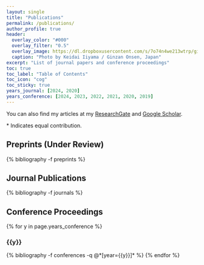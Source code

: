 ```yaml
---
layout: single
title: "Publications"
permalink: /publications/
author_profile: true
header:
  overlay_color: "#000"
  overlay_filter: "0.5"
  overlay_image: https://dl.dropboxusercontent.com/s/7o74n4we213wtrp/ginzan_onsen.JPG?dl=0
  caption: "Photo by Keidai Iiyama / Ginzan Onsen, Japan"
excerpt: "List of journal papers and conference proceedings"
toc: true
toc_label: "Table of Contents"
toc_icon: "cog"
toc_sticky: true
years_journal: [2024, 2020]
years_conference: [2024, 2023, 2022, 2021, 2020, 2019]
---
```

<!--
How to use jekyll-scholar: https://open-research.gemmadanks.com/tutorials/how-to-use-jekyll-scholar-with-github-pages/
-->

You can also find my articles at my [ResearchGate](https://www.researchgate.net/profile/Keidai_Iiyama) and [Google Scholar](https://scholar.google.com/citations?user=84_oy1EAAAAJ&hl=ja).

\* Indicates equal contribution.

## Preprints (Under Review)
{% bibliography -f preprints %}

## Journal Publications
{% bibliography -f journals %}

## Conference Proceedings
{% for y in page.years_conference %}
  <h3  id="{{y}}" class="pubyear">{{y}}</h3>
  {% bibliography -f conferences -q @*[year={{y}}]* %}
{% endfor %}

<!--
## Peer-Reviewed Journal Publications
[J3] Cortinovis,M., **Iiyama,K.**, and Gao,G., "Satellite Ephemeris Approximation Methods to Support Lunar Positioning, Navigation, and Timing Services",  *Navigation: Journal of the Institute of Navigation*, (Submitted, Under revision) 

[J2]  **Iiyama, K**., Bhamidipati,S., and Gao,G., "Precise Positioning and Timekeeping in Lunar Orbit via Terrestrial GPS Time-Differenced Carrier-Phase Measurements", *Navigation: Journal of the Institute of Navigation*, Vol.71, No.1, 2024, [[Paper](https://navi.ion.org/content/71/1/navi.635)] 

[J1] Funase, R., Ikari, S., Miyoshi, K., et al., (**20th Author**), “ Mission to Earth-Moon Lagrange Point by a 6U CubeSat: EQUULEUS”, *IEEE Aerospace & Electro. Systems Magazine*, Vol.35, No.3, pp.30-44, 2020 [[Paper](https://ieeexplore.ieee.org/abstract/document/9076200)]
[<a href="javascript:void(0)" onclick="if(document.getElementById('collapse-bib').style.display=='none'){document.getElementById('collapse-bib').style.display=''}else{document.getElementById('collapse-bib').style.display='none'}">BibTex</a>] [<a href="javascript:void(0)" onclick="if(document.getElementById('collapse-abstract').style.display=='none'){document.getElementById('collapse-abstract').style.display=''}else{document.getElementById('collapse-abstract').style.display='none'}">Abstract</a>]
<div id="collapse-bib" style="display:none; font-family: Arial, sans-serif; font-size: 16px">
  <pre style="background-color: #f0f0f0; padding: 10px;">
      @ARTICLE{Funase_2020_Mission,
      author={Funase, Ryu and Ikari, Satoshi and Miyoshi, Kota and Kawabata, Yosuke and Nakajima, Shintaro and Nomura, Shunichiro and Funabiki, Nobuhiro and Ishikawa, Akihiro and Kakihara, Kota and Matsushita, Shuhei and Takahashi, Ryohei and Yanagida, Kanta and Mori, Daiko and Murata, Yusuke and Shibukawa, Toshihiro and Suzumoto, Ryo and Fujiwara, Masahiro and Tomita, Kento and Aohama, Hiroki and Iiyama, Keidai and Ishiwata, Sho and Kondo, Hirotaka and Mikuriya, Wataru and Seki, Hiroto and Koizumi, Hiroyuki and Asakawa, Jun and Nishii, Keita and Hattori, Akihiro and Saito, Yuji and Kikuchi, Kosei and Kobayashi, Yuta and Tomiki, Atsushi and Torii, Wataru and Ito, Taichi and Campagnola, Stefano and Ozaki, Naoya and Baresi, Nicola and Yoshikawa, Ichiro and Yoshioka, Kazuo and Kuwabara, Masaki and Hikida, Reina and Arao, Shogo and Abe, Shinsuke and Yanagisawa, Masahisa and Fuse, Ryota and Masuda, Yosuke and Yano, Hajime and Hirai, Takayuki and Arai, Kazuyoshi and Jitsukawa, Ritsuko and Ishioka, Eigo and Nakano, Haruki and Ikenaga, Toshinori and Hashimoto, Tatsuaki},
      journal={IEEE Aerospace and Electronic Systems Magazine}, 
      title={Mission to Earth–Moon Lagrange Point by a 6U CubeSat: EQUULEUS}, 
      year={2020},
      volume={35},
      number={3},
      pages={30-44},
      keywords={},
      doi={10.1109/MAES.2019.2955577}}
  </pre>
  <button onclick="copyToClipboard()">Copy</button>
  <script>
  function copyToClipboard() {
    var text = document.getElementById('codeBlock').innerText;
    navigator.clipboard.writeText(text).then(function() {
      document.getElementById('copyMessage').innerText = 'Copying to clipboard was successful!';
      setTimeout(function(){ document.getElementById('copyMessage').innerText = ''; }, 2000); // Clear message after 2 seconds
    }, function(err) {
      document.getElementById('copyMessage').innerText = 'Could not copy text: ' + err;
      setTimeout(function(){ document.getElementById('copyMessage').innerText = ''; }, 2000); // Clear message after 2 seconds
    });
  }
  </script>
</div>
<div id="collapse-abstract" style="display:none">
    <strong> Abstract: </strong> EQUULEUS (EQUilibriUm Lunar-Earth point 6U Spacecraft) will be the world's smallest spacecraft to explore the Earth–Moon Lagrange point. It is being jointly developed by JAXA (Japan Aerospace Exploration Agency) and the University of Tokyo, and will be launched by NASA's Space Launch System Exploration Mission-1. The spacecraft will fly to a libration orbit around the Earth–Moon L2 point (EML2) and will demonstrate low-energy trajectory-control techniques within the Sun—Earth—Moon region for the first time by a nano-class spacecraft. EQUULEUS also carries three scientific observation missions: imaging of Earth's plasmasphere by extreme ultraviolet wavelength, lunar impact flash observation on the far side of the moon, and micrometeoroid flux measurements in the cis-lunar region. While all these missions have their own scientific objectives, they will also contribute to future human activity and/or infrastructure development in the cis-lunar region. Most parts of the spacecraft system use commercial off-the-shelf components, or are designed based on the experiences of various past space missions, with the exception of the newly developed water resistojet propulsion system. EQUULEUS uses X-band frequency for deep space telecommunication. Japanese deep space antennas (64-m and 34-m) will be nominally used for spacecraft operation, and support from the deep space network of JPL (Jet Propulsion Laboratory) is also being planned, especially for the initial phase of operation. The spacecraft will fly to EML2 in less than one year, and will remain there for scientific observations until shortly before the depletion of the onboard propellant, when the spacecraft will leave the orbit for space-debris compliance.
</div>



## Conference Proceedings
*: Equal Contribution

### 2024
[C19] Mina, T., **Iiyama, K**, and Gao,G.,  "Passive Lunar Surface Network-Based Orbit Determination and Time Synchronization of the Lunar Satellite Navigation ", Proceedings of the Institute of Navigation GNSS+ conference (ION GNSS+ 2024), Baltimore, MD, September 2024 (Abstract Submitted) 
      
[C18] **Iiyama, K.**, and Gao,G.,  "Autonomous LunaNet Fault Monitoring with Inter-satellite Links: A Rigidity-Based Approach", Proceedings of the Institute of Navigation GNSS+ conference (ION GNSS+ 2024), Baltimore, MD, September 2024 (Abstract Submitted) 
  
[C17] **Iiyama, K.**, Vila, G.C., Cortinovis, M., Coimbra, K., and Gao,G.,  "System-Level Comparison of Lunar Orbit Determination and Time Synchronization Methods",  Proceedings of the Institute of Navigation GNSS+ conference (ION GNSS+ 2024), Baltimore, MD, September 2024 (Abstract Submitted) 

[C16] \***Iiyama, K**., \*Vila, G.C., and Gao,G.,  "Contact Plan Optimization and Distributed State Estimation for Delay Tolerant Satellite Networks", *IEEE Aerospace Conference*,  Big Sky, MT, March, 2024 [[Paper](https://drive.google.com/file/d/1ysgGIQmowmfzSefFNdOOIWnhi1dVh-9m/view?usp=sharing)] [[Slides](https://drive.google.com/file/d/1Q-1PTQZ3Gtd3rYOmMXX7g4UwT1eMOq-p/view?usp=sharing)]

### 2023

[C15] \***Iiyama, K**., \*Vila, G.C., and Gao,G.,  "LuPNT: Open-Source Simulator for Lunar Positioning, Navigation, and Timing", *Proceedings of the Institute of Navigation GNSS+ conference (ION GNSS+ 2023)*, Denver, CO, September, 2023 [[Paper](https://drive.google.com/file/d/1mdIEUHOrfckKYSbwEAUoubVuhX13GNV_/view)] [[Slides](https://drive.google.com/file/d/1skQkY_pcZwauKjDcvAk_734lyzUmuOUt/view)] [[Code](https://github.com/Stanford-NavLab/LuPNT)]

[C14]  **Iiyama, K**.,  and Gao,G., "Positioning and Timing of Distributed Lunar Satellites via Terrestrial GPS Differential Carrier Phase Measurements", *Proceedings of the Institute of Navigation GNSS+ conference (ION GNSS+ 2023)*, Denver, CO, September, 2023 [[Paper](https://drive.google.com/file/d/1cL5lgkM0RPiFzZyaT2CpQ2vhyATat6S7/view)] [[Slides](https://drive.google.com/file/d/1vNk6GMIdG3MgwIJZojvdi_QiUv46VeDr/view)]

[C13] Cortinovis,M., **Iiyama,K.**, and Gao,G., "Satellite Ephemeris Approximation Methods to Support Lunar Positioning, Navigation, and Timing Services", Proceedings of the Institute of Navigation GNSS+ conference (ION GNSS+ 2023), Denver, CO, September, 2023 **Best Presentation of the Session** [[Paper](https://drive.google.com/file/d/1z-j70jBJPtMAQ6cpA_ig5yjbLJkotSEX/view)]  [[Slides](https://drive.google.com/file/d/1HG9RaoZfY6DoCg29m-v_fsy_l1IcnqVM/view)] [[Video](https://www.youtube.com/watch?v=9dV94dEMBbA)]  

[C12] \*Shimane, Y., and \***Iiyama, K**., "Methods for Dual-Objective High Energy Tour Design", *AAS/AIAA Astrodynamics Specialist Conference*, Big Sky, MT, August, 2023 [[Paper](https://www.dropbox.com/scl/fi/n7kf8ohdq3q3a7ukw2u79/AAS_202308_gecco_spoc1.pdf?rlkey=1nvdlpd1sqvxq37554msyba6p&dl=0)]

[C11]  **Iiyama, K**., Bhamidipati,S., and Gao,G., "Terrestrial GPS Time-Differenced Carrier-Phase Positioning of Lunar Surface Users", *IEEE Aerospace Conference*, Big Sky, MT, March, 2023 [[Paper](https://drive.google.com/file/d/1KULYi3P5_tvvuyoWFqoC_dM_is_1V7Cz/view?usp=sharing)] [[Slides](https://drive.google.com/file/d/1v3gKyHCCTrFBDLstRb_Yw5Y619EQuwiw/view?usp=sharing)]

[C10]  **Iiyama, K**., Bhamidipati,S., and Gao,G., "Precise Positioning and Timekeeping in Lunar Orbit via Terrestrial GPS Time-Differenced Carrier-Phase Measurements", *ION International Technical Meeting (ITM)*, Long Beach, CA, January, 2023 [[Paper](https://drive.google.com/file/d/1jgQMyomCPNhBYvDtb9MAKGabkehjIgL5/view?usp=sharing)][[Slides](https://drive.google.com/file/d/1Me1eJwT1VHI8-crE6kLqaEKAYND_dzS7/view?usp=sharing)]

### 2022
[C9]  Bhamidipati,S., \***Iiyama, K**., \*Mina,T., and Gao,G., "Time-Transfer from Terrestrial GPS for Distributed Lunar Surface Communication Networks", *IEEE Aerospace Conference*, Big Sky, MT, March, 2022. (* Equal Contribution)  [[Paper](https://ieeexplore.ieee.org/document/9843716)] [[Slides](https://drive.google.com/file/d/1q2TtI9oUaNvA4X3iHQRx7EmVmS0OrKFX/view)]

[C8]  **Iiyama, K.**, Kruger, J., and D'Amico, S., "Autonomous Distributed Angles-Only Navigation and Timekeeping in Lunar Orbit", *ION International Technical Meeting (ITM)*, Long Beach, CA, January, 2022 [[Paper](https://www.dropbox.com/s/rmg7advab2m4j1c/ION_ITM_Lunar_Navigation_Paper_Rev3.pdf?dl=0)] [[Slides](https://www.dropbox.com/s/1ocz6mt59xswasl/Keidai_ION_ITM_2022_rev2_slideonly.pdf?dl=0)] [[Video](https://www.youtube.com/watch?v=KsUHGfXN5bM&t=241s)]

### 2021
[C7] **Iiyama, K**, Kawabata, Y., and Funase, R., “Autonomous and Decentralized Orbit Determination and Clock Offset Estimation of Lunar Navigation Satellites Using GPS Signals and Inter-Satellite Ranging”, *Proceedings of the Institute of Navigation GNSS+ conference (ION GNSS+ 2021)*, St.Louis, MO, September, 2021  [[Paper](https://www.dropbox.com/s/0t4kbo6w83hcmxv/ION_GNSS_2021_Iiyama.pdf?dl=0)] [[Slides](https://www.dropbox.com/s/h5wfe2z3tki8mrq/ION_GNSS_2021_iiyama_slideonly.pdf?dl=0)]

### 2020
[C6] Tomita, K., Skinner, K., **Iiyama, K.**, Jagatia, B.A., Nakagawa, T., and Ho, K., “Real-Time Terrain Mapping and Processing for Safe Landing via Deep Neural Networks”, *ASCEND*, Las Vegas, NV, November, 2020  [[Paper](https://arc.aiaa.org/doi/abs/10.2514/6.2020-4150)]

[C5] **Iiyama, K**, Tomita, K., Jagatia, B.A., Nakagawa, T., and Ho, K., “Deep Reinforcement Learning for Safe Landing Site Selection with Concurrent Consideration of Divert Maneuvers”, *AAS/AIAA Astrodynamics Specialist Conference*, Lake Tahoe, CA, August, 2020 [[Paper](https://arxiv.org/pdf/2102.12432.pdf)]

[C4] Shibukawa, T., Matsushita, S., **Iiyama, K.**, Ishikawa, A., Nishii, K., and Funase, R. “Flight Model Thermal Design and Validation for a 6U Deep Space Cubesat EQUULEUS”, *50th International Conference on Environmental Systems*, Lisbon, Portugal, July, 2020. (conference postponed) [[Paper](https://ttu-ir.tdl.org/bitstream/handle/2346/86455/ICES-2020-282.pdf?sequence=1&isAllowed=y)]


### 2019
[C3] Matsushita, S., Shibukawa, T., **Iiyama, K.**, and Funase, R. (2019), “Thermal Design and Validation for a 6U Cubesat EQUULEUS under Constraints Tightly Coupled with Orbital Design and Water Propulsion System”, *49th International Conference on Environmental Systems*, Bostion, MA, The United States, July, 2019, [[Paper](https://ttu-ir.tdl.org/bitstream/handle/2346/84425/ICES-2019-193.pdf?sequence=1&isAllowed=y)]

[C2] **Iiyama, K**., “Optimization of the Navigation satellite constellation and Lunar Monitoring Station for Lunar Global Navigation Satellite System”, *32nd International Symposium on Space Technology and Science*, Fukui, Japan, June, 2019 [[Paper](https://www.dropbox.com/s/ezpirkwlz9xzw6t/ISTS2019.pdf?dl=0)]

[C1] Shibukawa, T., Matsushita, S., **Iiyama, K.**, and Funase, R., “Reflection and Verification of Thermal Design under Tightly-Coupled Constraints to the 6U Deep Space CubeSat EQUULEUS”, *32nd International Symposium on Space Technology and Science*, Fukui, Japan, June, 2019.
 
 -->


<!--
## Domestic Conference Proceedings in Japan (国内学会)
1. **飯山敬大**, 尾崎直哉, 川端洋輔, 船瀬龍, 中須賀真一 "月衛星測位システムの段階的構築過程の最適化",第63回宇宙科学技術連合講演会, 徳島, 2019年11月
2. 秋⼭茉莉⼦, ⻄井啓太, 菊池航世, 室原昌弥, 王啓航, 安宅泰穂, 齋藤勇⼠, 服部旭⼤, 浅川純, ⼩泉宏之, 柿原浩太, 柳⽥幹太, 鈴本遼, **飯⼭敬⼤**, 船瀬⿓, ⼩紫公也，”6UCubeSat：EQUULEUS推進システムAQUARIUSフライトモデルのシステムインテグレーション”，日本航空宇宙学会第50期年会講演会，東京，2019年4月．
3. 菊池航世, 西井啓太, 服部旭大, 浅川純, 齋藤勇士, 菊池航世, 秋山茉莉子, 王啓航, 安宅泰穂, 室原昌弥, 小泉宏之, 柿原浩太, 柳田幹太, 鈴本遼, **飯山敬大**, 船瀬龍, 小紫公也, ”6U CubeSast: EQUULEUS推進システムAQUARIUSのフライトモデルの単体性能想定結果”，平成30年度宇宙輸送シンポジウム，相模原，2019年1月
-->
